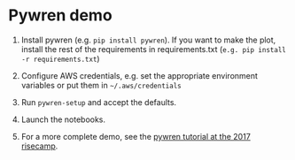 # Pywren demo

1. Install pywren (e.g. `pip install pywren`). If you want to make the plot,
   install the rest of the requirements in requirements.txt (`e.g. pip install
   -r requirements.txt`)

2. Configure AWS credentials, e.g. set the appropriate environment variables or
   put them in `~/.aws/credentials`

3. Run `pywren-setup` and accept the defaults.

4. Launch the notebooks.

5. For a more complete demo, see the [pywren tutorial at the 2017
   risecamp](https://github.com/ucbrise/risecamp/tree/risecamp2017/pywren).
